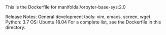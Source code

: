 # 
This is the Dockerfile for manifoldai/orbyter-base-sys:2.0

Release Notes:
General development tools: vim,  emacs,  screen,  wget
Python: 3.7
OS: Ubuntu 18.04
For a complete list, see the Dockerfile in this directory.
